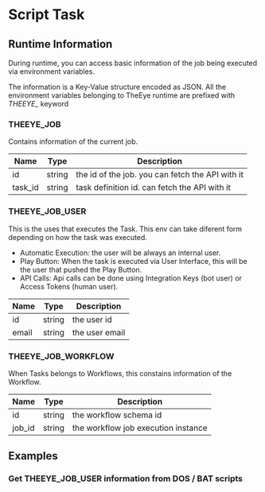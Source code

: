 # Script Task

##  Runtime Information

During runtime, you can access basic information of the job being executed via environment variables.

The information is a Key-Value structure encoded as JSON.
All the environment variables belonging to TheEye runtime are prefixed with *THEEYE_* keyword

### THEEYE_JOB

Contains information of the current job.

| Name | Type | Description |
| ---  | --- | --- |
| id | string | the id of the job. you can fetch the API with it |
| task_id | string | task definition id. can fetch the API with it |

### THEEYE_JOB_USER

This is the uses that executes the Task. This env can take diferent form depending on how the task was executed.

* Automatic Execution: the user will be always an internal user.      
* Play Button: When the task is executed via User Interface, this will be the user that pushed the Play Button.
* API Calls: Api calls can be done using Integration Keys (bot user) or Access Tokens (human user).

| Name | Type | Description |
| ---  | --- | --- |
| id | string | the user id |
| email | string | the user email |

### THEEYE_JOB_WORKFLOW

When Tasks belongs to Workflows, this constains information of the Workflow.

| Name | Type | Description |
| ---  | --- | --- |
| id | string | the workflow schema id |
| job_id | string | the workflow job execution instance |


## Examples

###  Get THEEYE_JOB_USER information from DOS / BAT scripts




